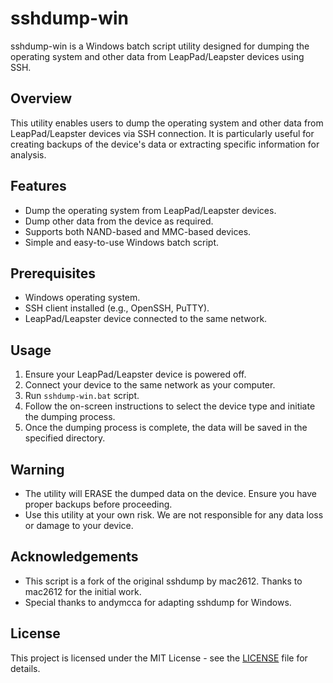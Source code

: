 # sshdump-win

sshdump-win is a Windows batch script utility designed for dumping the operating system and other data from LeapPad/Leapster devices using SSH.

## Overview

This utility enables users to dump the operating system and other data from LeapPad/Leapster devices via SSH connection. It is particularly useful for creating backups of the device's data or extracting specific information for analysis.

## Features

- Dump the operating system from LeapPad/Leapster devices.
- Dump other data from the device as required.
- Supports both NAND-based and MMC-based devices.
- Simple and easy-to-use Windows batch script.

## Prerequisites

- Windows operating system.
- SSH client installed (e.g., OpenSSH, PuTTY).
- LeapPad/Leapster device connected to the same network.

## Usage

1. Ensure your LeapPad/Leapster device is powered off.
2. Connect your device to the same network as your computer.
3. Run `sshdump-win.bat` script.
4. Follow the on-screen instructions to select the device type and initiate the dumping process.
5. Once the dumping process is complete, the data will be saved in the specified directory.

## Warning

- The utility will ERASE the dumped data on the device. Ensure you have proper backups before proceeding.
- Use this utility at your own risk. We are not responsible for any data loss or damage to your device.

## Acknowledgements

- This script is a fork of the original sshdump by mac2612. Thanks to mac2612 for the initial work.
- Special thanks to andymcca for adapting sshdump for Windows.

## License

This project is licensed under the MIT License - see the [LICENSE](LICENSE) file for details.
